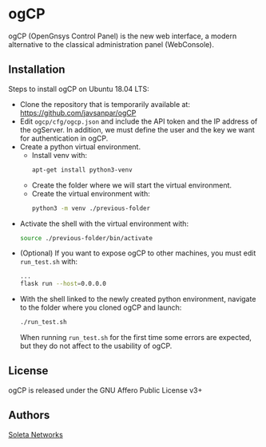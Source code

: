 # ogCP

ogCP (OpenGnsys Control Panel) is the new web interface, a modern alternative
to the classical administration panel (WebConsole).

## Installation

Steps to install ogCP on Ubuntu 18.04 LTS:

* Clone the repository that is temporarily available at:
https://github.com/javsanpar/ogCP
* Edit `ogcp/cfg/ogcp.json` and include the API token and the IP address of
the ogServer. In addition, we must define the user and the key we want for
authentication in ogCP.
* Create a python virtual environment.
    * Install venv with:
        ```bash
        apt-get install python3-venv
        ```
    * Create the folder where we will start the virtual environment.
    * Create the virtual environment with:
        ```bash
        python3 -m venv ./previous-folder
        ```
* Activate the shell with the virtual environment with:
    ```bash
    source ./previous-folder/bin/activate
    ```
* (Optional) If you want to expose ogCP to other machines, you must edit
`run_test.sh` with:
    ```bash
    ...
    flask run --host=0.0.0.0
    ```
* With the shell linked to the newly created python environment, navigate to
the folder where you cloned ogCP and launch:
    ```bash
    ./run_test.sh
    ```
  When running `run_test.sh` for the first time some errors are expected, but
  they do not affect to the usability of ogCP.

## License

ogCP is released under the GNU Affero Public License v3+

## Authors

[Soleta Networks](https://opengnsys.soleta.eu)
